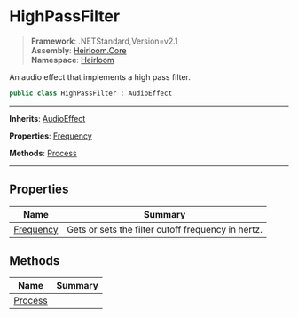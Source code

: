 # HighPassFilter

> **Framework**: .NETStandard,Version=v2.1  
> **Assembly**: [Heirloom.Core][0]  
> **Namespace**: [Heirloom][0]  

An audio effect that implements a high pass filter.

```cs
public class HighPassFilter : AudioEffect
```

--------------------------------------------------------------------------------

**Inherits**: [AudioEffect][1]

**Properties**: [Frequency][2]

**Methods**: [Process][3]

--------------------------------------------------------------------------------

## Properties

| Name           | Summary                                            |
|----------------|----------------------------------------------------|
| [Frequency][2] | Gets or sets the filter cutoff frequency in hertz. |

## Methods

| Name         | Summary |
|--------------|---------|
| [Process][3] |         |

[0]: ..\Heirloom.Core.md
[1]: Heirloom.AudioEffect.md
[2]: Heirloom.HighPassFilter.Frequency.md
[3]: Heirloom.HighPassFilter.Process.md
